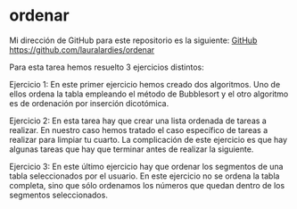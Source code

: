 # ordenar

Mi dirección de GitHub para este repositorio es la siguiente: [GitHub](https://github.com/lauralardies/ordenar)
https://github.com/lauralardies/ordenar

Para esta tarea hemos resuelto 3 ejercicios distintos:

Ejercicio 1: En este primer ejercicio hemos creado dos algoritmos. Uno de ellos ordena la tabla empleando el método de Bubblesort y el otro algoritmo es de ordenación por inserción dicotómica.

Ejercicio 2: En esta tarea hay que crear una lista ordenada de tareas a realizar. En nuestro caso hemos tratado el caso específico de tareas a realizar para limpiar tu cuarto. La complicación de este ejercicio es que hay algunas tareas que hay que terminar antes de realizar la siguiente.

Ejercicio 3: En este último ejercicio hay que ordenar los segmentos de una tabla seleccionados por el usuario. En este ejercicio no se ordena la tabla completa, sino que sólo ordenamos los números que quedan dentro de los segmentos seleccionados.
